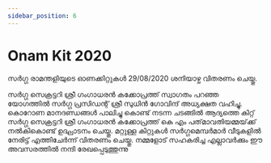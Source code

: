 ```yaml
---
sidebar_position: 6
---
```

# Onam Kit 2020

സർഗ്ഗ രാമന്തളിയുടെ ഓണക്കിറ്റുകൾ 29/08/2020 ശനിയാഴ്ച വിതരണം ചെയ്തു.

സർഗ്ഗ സെക്രട്ടറി ശ്രീ ഗംഗാധരൻ കക്കോപ്രത്ത് സ്വാഗതം പറഞ്ഞ യോഗത്തിൽ സർഗ്ഗ പ്രസിഡന്റ് ശ്രീ സുധിൻ ഗോവിന്ദ് അധ്യക്ഷത വഹിച്ചു. കൊറോണ മാനദണ്ഡങ്ങൾ പാലിച്ചു കൊണ്ട് നടന്ന ചടങ്ങിൽ ആദ്യത്തെ കിറ്റ് സർഗ്ഗ സെക്രട്ടറി ശ്രീ ഗംഗാധരൻ കക്കോപ്രത്ത് കെ എം പത്‌മാവതിയമ്മയ്‌ക്ക് നൽകികൊണ്ട് ഉദ്ഘാടനം ചെയ്തു. മറ്റുള്ള കിറ്റുകൾ സർഗ്ഗമെമ്പർമാർ വീടുകളിൽ നേരിട്ട് എത്തിചേർന്ന് വിതരണം ചെയ്തു. നമ്മളോട് സഹകരിച്ച എല്ലാവർക്കും ഈ അവസരത്തിൽ നന്ദി രേഖപ്പെടുത്തുന്നു